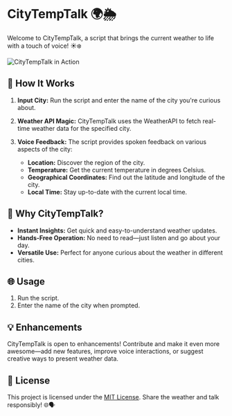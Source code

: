 # CityTempTalk 🌍🌦️

Welcome to CityTempTalk, a script that brings the current weather to life with a touch of voice! ☀️❄️

![CityTempTalk in Action](https://media.giphy.com/media/l0HlM6oMVfvqZgSMU/giphy.gif)

## 🚀 How It Works

1. **Input City:** Run the script and enter the name of the city you're curious about.

2. **Weather API Magic:** CityTempTalk uses the WeatherAPI to fetch real-time weather data for the specified city.

3. **Voice Feedback:** The script provides spoken feedback on various aspects of the city:
   - **Location:** Discover the region of the city.
   - **Temperature:** Get the current temperature in degrees Celsius.
   - **Geographical Coordinates:** Find out the latitude and longitude of the city.
   - **Local Time:** Stay up-to-date with the current local time.

## 🌟 Why CityTempTalk?

- **Instant Insights:** Get quick and easy-to-understand weather updates.
- **Hands-Free Operation:** No need to read—just listen and go about your day.
- **Versatile Use:** Perfect for anyone curious about the weather in different cities.

## 🌐 Usage

1. Run the script.
2. Enter the name of the city when prompted.

## 💡 Enhancements

CityTempTalk is open to enhancements! Contribute and make it even more awesome—add new features, improve voice interactions, or suggest creative ways to present weather data.

## 📜 License

This project is licensed under the [MIT License](LICENSE). Share the weather and talk responsibly! 🌐🗣️
